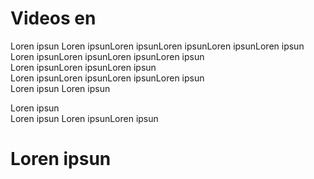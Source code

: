 <!--
layout: page
title: videos en
date: 2014-12-18T18:55:35.424Z
comments: true
published: true
keywords:
description:
categories:
-->
# Videos en 
Loren ipsun Loren ipsunLoren ipsunLoren ipsunLoren ipsunLoren ipsun  
Loren ipsunLoren ipsunLoren ipsunLoren ipsun  
Loren ipsunLoren ipsunLoren ipsun  
Loren ipsunLoren ipsunLoren ipsunLoren ipsun   
Loren ipsun Loren ipsun  

Loren ipsun  
Loren ipsun
Loren ipsunLoren ipsun

# Loren ipsun
